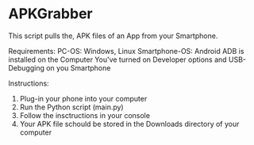 # APKGrabber

This script pulls the, APK files of an App from your Smartphone.

Requirements:
PC-OS: Windows, Linux
Smartphone-OS: Android
ADB is installed on the Computer
You've turned on Developer options and USB-Debugging on you Smartphone

Instructions:
1. Plug-in your phone into your computer
2. Run the Python script (main.py)
3. Follow the insctructions in your console
4. Your APK file schould be stored in the Downloads directory of your computer
